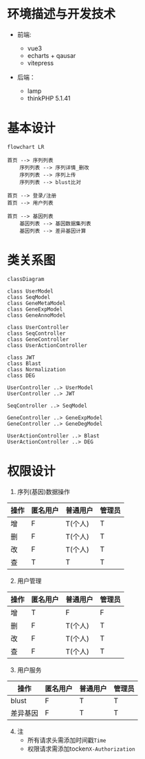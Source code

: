 # 环境描述与开发技术
  
+ 前端: 
    + vue3
    + echarts +  qausar
    + vitepress
  
+ 后端：
    + lamp
    + thinkPHP 5.1.41

#  基本设计

```mermaid
flowchart LR

首页 --> 序列列表
    序列列表 --> 序列详情_删改
    序列列表 --> 序列上传
    序列列表 --> blust比对

首页 --> 登录/注册
首页 --> 用户列表

首页 --> 基因列表
    基因列表 --> 基因数据集列表
    基因列表 --> 差异基因计算
```

# 类关系图

```mermaid
classDiagram

class UserModel
class SeqModel
class GeneMetaModel
class GeneExpModel
class GeneAnnoModel

class UserController
class SeqController
class GeneController
class UserActionController

class JWT
class Blast
class Normalization
class DEG

UserController ..> UserModel
UserController ..> JWT

SeqController ..> SeqModel

GeneController ..> GeneExpModel
GeneController ..> GeneDegModel

UserActionController ..> Blast
UserActionController ..> DEG
```

# 权限设计

1. 序列(基因)数据操作

| 操作 | 匿名用户 | 普通用户 | 管理员 |
|-|-|-|-|
| 增 | F | T(个人) | T |
| 删 | F | T(个人) | T |
| 改 | F | T(个人) | T |
| 查 | T | T | T |

2. 用户管理

| 操作 | 匿名用户 | 普通用户 | 管理员 |
|-|-|-|-|
| 增 | T | F | F |
| 删 | F | T(个人) | T |
| 改 | F | T(个人) | T |
| 查 | F | T(个人) | T |

3. 用户服务

| 操作 | 匿名用户 | 普通用户 | 管理员 |
|-|-|-|-|
| blust | F | T | T |
| 差异基因 | F | T | T |

4. 注
    + 所有请求头需添加时间戳`Time`
    + 权限请求需添加tocken`X-Authorization`

